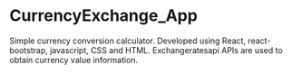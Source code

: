 # CurrencyExchange_App
Simple currency conversion calculator. Developed using React, react-bootstrap, javascript, CSS and HTML. Exchangeratesapi APIs are used to obtain currency value information.
